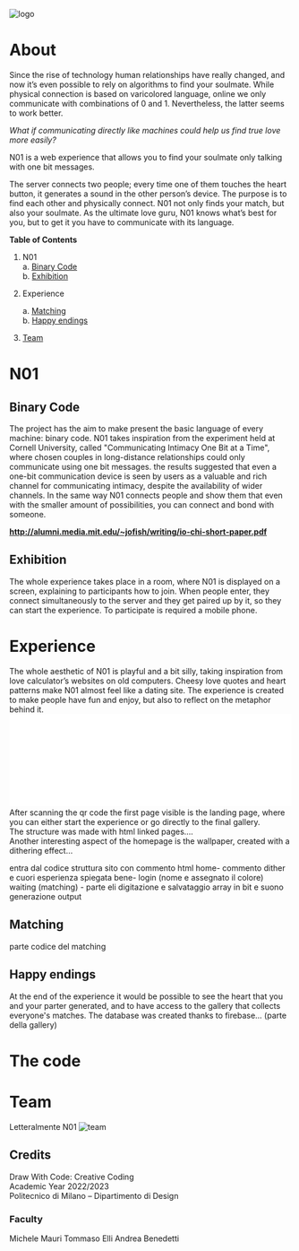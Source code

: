 ![logo](images)

# About


Since the rise of technology human relationships have really changed, and now it’s even possible to rely on algorithms to find  your soulmate. While physical connection is based on varicolored language, online we only communicate with combinations of 0 and 1. Nevertheless, the latter seems to work better.

_What if communicating directly like machines could help us find true love more easily?_

N01 is a web experience that allows you to find your soulmate only talking with one bit messages.

The server connects two people; every time one of them touches the heart button, it generates a sound in the other person’s device. The purpose is to find each other and physically connect. N01 not only finds your match, but also your soulmate. As the ultimate love guru, N01 knows what’s best for you, but to get it you have to communicate with its language. 

**Table of Contents**

1. N01<br>
   a. [Binary Code](#binarycode)<br>
   b. [Exhibition](#exhibition)<br>
2. Experience<br>
   
   a. [Matching](#matchings)<br>
   b. [Happy endings](#happy-endings)<br>

3. [Team](#team)<br>

# N01

## Binary Code

The project has the aim to make present the basic language of every machine: binary code. N01 takes inspiration from the experiment held at Cornell University, called "Communicating Intimacy One Bit at a Time", where chosen couples in long-distance relationships could only communicate using one bit messages. the results suggested  that even a one-bit communication device is seen by users as a valuable and rich channel for communicating intimacy, despite the availability of wider channels.
In the same way N01 connects people and show them that even with the smaller amount of possibilities, you can connect and bond with someone. 

**http://alumni.media.mit.edu/~jofish/writing/io-chi-short-paper.pdf**

## Exhibition

The whole experience takes place in a room, where N01 is displayed on a screen, explaining to participants how to join. When people enter, they connect simultaneously to the server and they get paired up by it, so they can start the experience. To participate is required a mobile phone. 




# Experience
The whole aesthetic of N01 is playful and a bit silly, taking inspiration from love calculator’s websites on old computers.
Cheesy love quotes and heart patterns make N01 almost feel like a dating site. The experience is created to make people have fun and enjoy, but also to reflect on the metaphor behind it. 
![structure](README.img/structure.png)
After scanning the qr code the first page visible is the landing page, where you can either start the experience or go directly to the final gallery. <br>
The structure was made with html linked pages…. <br> 
Another interesting aspect of the homepage is the wallpaper, created with a dithering effect…


entra dal codice
struttura sito con commento html
home- commento dither e cuori 
esperienza spiegata bene- login (nome e assegnato il colore)
waiting (matching) - parte eli
digitazione e salvataggio array in bit e suono
generazione output


## Matching
parte codice del matching 
## Happy endings
At the end of the experience it would be possible to see the heart that you and your parter generated, and to have access to the gallery that collects everyone's matches. The database was created thanks to firebase...  (parte della gallery)
# The code

##

# Team

Letteralmente N01
![team](images/team.png)

## Credits

Draw With Code: Creative Coding <br>
Academic Year 2022/2023 <br>
Politecnico di Milano – Dipartimento di Design

### Faculty

 Michele Mauri
 Tommaso Elli
 Andrea Benedetti


